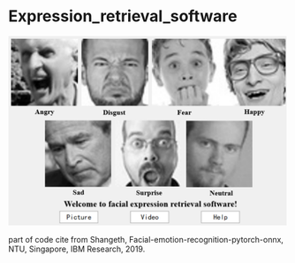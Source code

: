 # Expression_retrieval_software

![image-20230413194520034](README.assets/image-20230413194520034.png)

part of code cite from Shangeth, Facial-emotion-recognition-pytorch-onnx, NTU, Singapore, IBM Research, 2019.
